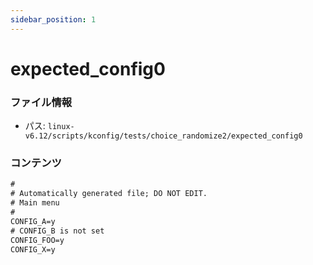 ```yaml
---
sidebar_position: 1
---
```

# expected_config0

### ファイル情報

- パス: `linux-v6.12/scripts/kconfig/tests/choice_randomize2/expected_config0`

### コンテンツ

```txt
#
# Automatically generated file; DO NOT EDIT.
# Main menu
#
CONFIG_A=y
# CONFIG_B is not set
CONFIG_FOO=y
CONFIG_X=y

```
